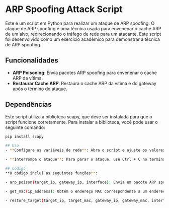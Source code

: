 # ARP Spoofing Attack Script

Este é um script em Python para realizar um ataque de ARP spoofing. O ataque de ARP spoofing é uma técnica usada para envenenar o cache ARP de um alvo, redirecionando o tráfego de rede para um atacante. Este script foi desenvolvido como um exercício acadêmico para demonstrar a técnica de ARP spoofing.

## Funcionalidades
- **ARP Poisoning**: Envia pacotes ARP spoofing para envenenar o cache ARP da vítima.
- **Restaurar Cache ARP**: Restaura o cache ARP da vítima e do gateway após o término do ataque.

## Dependências
Este script utiliza a biblioteca scapy, que deve ser instalada para que o script funcione corretamente. Para instalar a biblioteca, você pode usar o seguinte comando:

```bash
pip install scapy

## Uso
- **Configure as variáveis de rede**: Abra o script e ajuste os valores das variáveis target_ip, gateway_ip, e interface com os endereços IP e o nome da interface de rede adequados para seu ambiente.

- **Interrompa o ataque**: Para parar o ataque, use Ctrl + C no terminal. O script irá automaticamente restaurar os caches ARP da vítima e do gateway.

## Código
**O código inclui as seguintes funções**:

- arp_poison(target_ip, gateway_ip, interface): Envia um pacote ARP spoofing para envenenar o cache ARP da vítima.

- get_mac(ip_address): Obtém o endereço MAC correspondente a um endereço IP usando um pacote ARP request.

- restore_target(target_ip, target_mac, gateway_ip, gateway_mac, interface): Restaura o cache ARP da vítima e do gateway após o término do ataque.
